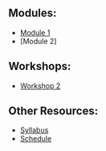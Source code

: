 

## Modules:
* [Module 1](https://docs.google.com/presentation/d/1rnGSZVT_f5d4Geiwm_Hdmsl-jOSwaQ6f_f_MQLEAwOY/edit?usp=sharing)
* [Module 2] [](https://docs.google.com/presentation/d/13ZlGCQUDog1ZQfHHDlPwNeO-B1tiUufwulF5tbQ2DMQ/edit?usp=sharing)

## Workshops:
* [Workshop 2](https://bmesbuildteamucla.github.io/Workshops/Workshop%202)

## Other Resources:
* [Syllabus](https://bmesbuildteamucla.github.io/Other%20Resources/Syllabus)
* [Schedule](https://bmesbuildteamucla.github.io/Other%20Resources/Schedule)
